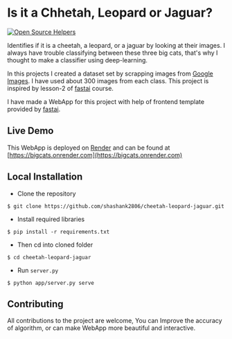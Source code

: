# Is it a Chhetah, Leopard or Jaguar?
[![Open Source Helpers](https://www.codetriage.com/shashank2806/cheetah-leopard-jaguar/badges/users.svg)](https://www.codetriage.com/shashank2806/cheetah-leopard-jaguar)

Identifies if it is a cheetah, a leopard, or a jaguar by looking at their images. I always have trouble classifying between these three big cats, that's why I thought to make a classifier using deep-learning.

In this projects I created a dataset set by scrapping images from [Google Images](https://images.google.com). I have used about 300 images from each class. This project is inspired by lesson-2 of [fastai](http://course.fastai.com) course.

I have made a WebApp for this project with help of frontend template provided by [fastai](https://github.com/render-examples/fastai-v3).


## Live Demo
This WebApp is deployed on [Render](https://render.com) and can be found at [https://bigcats.onrender.com](https://bigcats.onrender.com)

## Local Installation

* Clone the repository

`$ git clone https://github.com/shashank2806/cheetah-leopard-jaguar.git`

* Install required libraries

`$ pip install -r requirements.txt`

* Then cd into cloned folder

`$ cd cheetah-leopard-jaguar`

* Run `server.py`

`$ python app/server.py serve`



## Contributing
All contributions to the project are welcome, You can Improve the accuracy of algorithm, or can make WebApp more beautiful and interactive.
